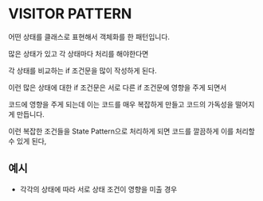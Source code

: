 # VISITOR PATTERN

어떤 상태를 클래스로 표현해서 객체화를 한 패턴입니다.

많은 상태가 있고 각 상태마다 처리를 해야한다면

각 상태를 비교하는 if 조건문을 많이 작성하게 된다.

이런 많은 상태에 대한 if 조건문은 서로 다른 if 조건문에 영향을 주게 되면서

코드에 영향을 주게 되는데 이는 코드를 매우 복잡하게 만들고 코드의 가독성을 떨어지게 만듭니다.

이런 복잡한 조건들을 State Pattern으로 처리하게 되면 코드를 깔끔하게 이를 처리할 수 있게 된다,

## 예시

- 각각의 상태에 따라 서로 상태 조건이 영향을 미출 경우
